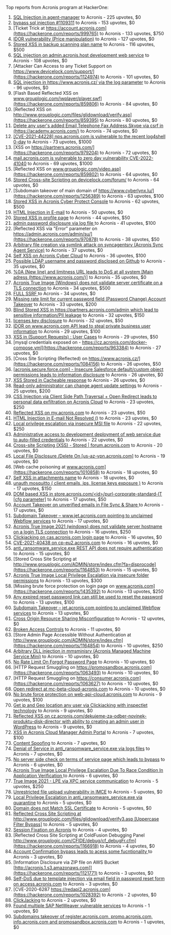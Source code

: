 Top reports from Acronis program at HackerOne:

1. [SQL Injection in agent-manager](https://hackerone.com/reports/962889) to Acronis - 225 upvotes, $0
2. [bypass sql injection #1109311](https://hackerone.com/reports/1224660) to Acronis - 153 upvotes, $0
3. [Ticket Trick at https://account.acronis.com](https://hackerone.com/reports/999765) to Acronis - 133 upvotes, $750
4. [IDOR vulnerability (Price manipulation)](https://hackerone.com/reports/1403176) to Acronis - 127 upvotes, $0
5. [Stored XSS in backup scanning plan name](https://hackerone.com/reports/961046) to Acronis - 116 upvotes, $500
6. [SQL injection on admin.acronis.host development web service](https://hackerone.com/reports/923020) to Acronis - 108 upvotes, $0
7. [Attacker Can Access to any Ticket Support on https://www.devicelock.com/support/](https://hackerone.com/reports/1124974) to Acronis - 101 upvotes, $0
8. [SQL injection in  https://www.acronis.cz/ via the log parameter](https://hackerone.com/reports/1109311) to Acronis - 96 upvotes, $0
9. [Flash Based Reflected XSS on www.grouplogic.com/jwplayer/player.swf](https://hackerone.com/reports/859806) to Acronis - 84 upvotes, $0
10. [Reflected XSS on http://www.grouplogic.com/files/glidownload/verify.asp](https://hackerone.com/reports/859395) to Acronis - 80 upvotes, $0
11. [Delete any user's added Email,Telephone,Fax,Address,Skype via csrf in (https://academy.acronis.com/)](https://hackerone.com/reports/709537) to Acronis - 74 upvotes, $0
12. [[CVE-2021-44228] nps.acronis.com is vulnerable to the recent log4shell 0-day](https://hackerone.com/reports/1425474) to Acronis - 73 upvotes, $1000
13. [XSS on https://partners.acronis.com/](https://hackerone.com/reports/979204) to Acronis - 72 upvotes, $0
14. [ mail.acronis.com is vulnerable to zero day vulnerability CVE-2022-41040](https://hackerone.com/reports/1719719) to Acronis - 69 upvotes, $1000
15. [Reflected XSS on www.grouplogic.com/video.asp](https://hackerone.com/reports/859802) to Acronis - 64 upvotes, $0
16. [Stored Cross-site Scripting on devicelock.com/forum/](https://hackerone.com/reports/1122513) to Acronis - 64 upvotes, $0
17. [Subdomain takeover of main domain of https://www.cyberlynx.lu/](https://hackerone.com/reports/1256389) to Acronis - 63 upvotes, $100
18. [Stored XSS in Acronis Cyber Protect Console](https://hackerone.com/reports/1064095) to Acronis - 62 upvotes, $500
19. [HTML Injection in E-mail](https://hackerone.com/reports/1536899) to Acronis - 50 upvotes, $0
20. [Stored XSS in profile page](https://hackerone.com/reports/1084183) to Acronis - 44 upvotes, $50
21. [admin password disclosure via log file ](https://hackerone.com/reports/1121972) to Acronis - 41 upvotes, $100
22. [Reflected XSS via "Error" parameter on https://admin.acronis.com/admin/su/](https://hackerone.com/reports/970878) to Acronis - 38 upvotes, $50
23. [Arbitrary file creation via symlink attack on syncagentsrv (Acronis Sync Agent Service)](https://hackerone.com/reports/945122) to Acronis - 37 upvotes, $0
24. [Self XSS on Acronis Cyber Cloud](https://hackerone.com/reports/957229) to Acronis - 36 upvotes, $100
25. [Possible LDAP username and password disclosed on Github](https://hackerone.com/reports/1004412) to Acronis - 35 upvotes, $0
26. [%0A (New line) and limitness URL leads to DoS at all system [Main adress (https://www.acronis.com/)]](https://hackerone.com/reports/1382448) to Acronis - 35 upvotes, $0
27. [Acronis True Image  (Windows) does not validate server certificate on a TLS connection](https://hackerone.com/reports/1056144) to Acronis - 34 upvotes, $500
28. [FULL SSRF ](https://hackerone.com/reports/1241149) to Acronis - 34 upvotes, $0
29. [Missing rate limit for current password field (Password Change) Account Takeover](https://hackerone.com/reports/827484) to Acronis - 33 upvotes, $200
30. [Blind Stored XSS in https://partners.acronis.com/admin which lead to sensitive information/PII leakage](https://hackerone.com/reports/1028820) to Acronis - 32 upvotes, $150
31. [licenses key disclosure](https://hackerone.com/reports/1079630) to Acronis - 32 upvotes, $50
32. [IDOR on www.acronis.com API lead to steal private business user information](https://hackerone.com/reports/1182465) to Acronis - 29 upvotes, $100
33. [XSS in (Support Requests) : User Cases](https://hackerone.com/reports/961226) to Acronis - 29 upvotes, $50
34. [mysql credentials exposed on - https://cz.acronis.com/docker-compose.yml](https://hackerone.com/reports/963384) to Acronis - 27 upvotes, $0
35. [Cross Site Scripting (Reflected) on https://www.acronis.cz/](https://hackerone.com/reports/1084156) to Acronis - 26 upvotes, $50
36. [[acronis.secure.force.com] - Insecure Salesforce default/custom object permissions leads to information disclosure](https://hackerone.com/reports/1023572) to Acronis - 26 upvotes, $0
37. [XSS Stored in Cacheable  response](https://hackerone.com/reports/1011093) to Acronis - 26 upvotes, $0
38. [Read-only administrator can change agent update settings](https://hackerone.com/reports/1538004) to Acronis - 25 upvotes, $200
39. [CSS Injection via Client Side Path Traversal + Open Redirect leads to personal data exfiltration on Acronis Cloud](https://hackerone.com/reports/1245165) to Acronis - 23 upvotes, $250
40. [Reflected XSS on my.acronis.com](https://hackerone.com/reports/1168962) to Acronis - 23 upvotes, $50
41. [HTML Injection in E-mail Not Resolved ()](https://hackerone.com/reports/1600720) to Acronis - 23 upvotes, $0
42. [Local privilege escalation via insecure MSI file](https://hackerone.com/reports/1071832) to Acronis - 22 upvotes, $250
43. [Administrative access to development deployment of web service due to auto-filled credentials](https://hackerone.com/reports/923022) to Acronis - 22 upvotes, $0
44. [Cross-site Scripting (XSS) - Stored | forum.acronis.com](https://hackerone.com/reports/1161241) to Acronis - 20 upvotes, $0
45. [Local File Disclosure /Delete On [us-az-vpn.acronis.com]](https://hackerone.com/reports/924407) to Acronis - 19 upvotes, $0
46. [Web cache poisoning at www.acronis.com](https://hackerone.com/reports/1010858) to Acronis - 18 upvotes, $0
47. [Self XSS in attachments name](https://hackerone.com/reports/1536901) to Acronis - 18 upvotes, $0
48. [unauth mosquitto ( client emails, ips, license keys exposure )](https://hackerone.com/reports/1578574) to Acronis - 17 upvotes, $150
49. [DOM based XSS in store.acronis.com/\<id\>/purl-corporate-standard-IT [cfg parameter]](https://hackerone.com/reports/968690) to Acronis - 17 upvotes, $50
50. [ Account Takeover on unverified emails in File Sync & Share ](https://hackerone.com/reports/906790) to Acronis - 17 upvotes, $0
51. [Subdomain Takeover – www.jet.acronis.com pointing to unclaimed Webflow services](https://hackerone.com/reports/953719) to Acronis - 17 upvotes, $0
52. [Acronis True Image 2021 (windows) does not validate server hostname on a login TLS connection](https://hackerone.com/reports/1070533) to Acronis - 16 upvotes, $250
53. [Clickjacking on cas.acronis.com login page](https://hackerone.com/reports/971234) to Acronis - 16 upvotes, $0
54. [CVE-2021-40438 on cp-eu2.acronis.com](https://hackerone.com/reports/1370731) to Acronis - 16 upvotes, $0
55. [anti_ransomware_service.exe REST API does not require authentication](https://hackerone.com/reports/858608) to Acronis - 15 upvotes, $0
56. [Stored Cross Site Scripting at http://www.grouplogic.com/ADMIN/store/index.cfm?fa=disprocode](https://hackerone.com/reports/1164853) to Acronis - 15 upvotes, $0
57. [Acronis True Image Local Privilege Escalation via insecure folder permissions](https://hackerone.com/reports/908162) to Acronis - 13 upvotes, $300
58. [Missing brute force protection on login page on www.acronis.com](https://hackerone.com/reports/1435392) to Acronis - 13 upvotes, $250
59. [Any expired reset password link can still be used to reset the password](https://hackerone.com/reports/1615790) to Acronis - 13 upvotes, $100
60. [Subdomain Takeover – jet.acronis.com pointing to unclaimed Webflow services](https://hackerone.com/reports/952166) to Acronis - 13 upvotes, $0
61. [Cross Origin Resource Sharing Misconfiguration](https://hackerone.com/reports/958459) to Acronis - 12 upvotes, $0
62. [Broken Access Controls](https://hackerone.com/reports/833735) to Acronis - 11 upvotes, $0
63. [Store Admin Page Accessible Without Authentication at http://www.grouplogic.com/ADMIN/store/index.cfm](https://hackerone.com/reports/1164854) to Acronis - 10 upvotes, $250
64. [Arbitrary DLL injection in mmsminisrv (Acronis Managed Machine Service Mini)](https://hackerone.com/reports/944735) to Acronis - 10 upvotes, $0
65. [No Rate Limit On Forgot Password Page](https://hackerone.com/reports/1245529) to Acronis - 10 upvotes, $0
66. [HTTP Request Smuggling on https://promosandbox.acronis.com](https://hackerone.com/reports/1063493) to Acronis - 10 upvotes, $0
67. [HTTP Request Smuggling on https://consumer.acronis.com](https://hackerone.com/reports/1063627) to Acronis - 10 upvotes, $0
68. [Open redirect at mc-beta-cloud-acronis.com](https://hackerone.com/reports/846389) to Acronis - 10 upvotes, $0
69. [No brute force protection on web-api-cloud.acronis.com](https://hackerone.com/reports/972045) to Acronis - 9 upvotes, $100
70. [Get ip and Geo location any user via Clickjacking with inspectlet technology](https://hackerone.com/reports/998555) to Acronis - 9 upvotes, $0
71. [Reflected XSS on cz.acronis.com/dekujeme-za-odber-novinek-produktu-disk-director with ability to creating an admin user in WordPress](https://hackerone.com/reports/935503) to Acronis - 9 upvotes, $0
72. [XSS in Acronis Cloud Manager Admin Portal](https://hackerone.com/reports/1388788) to Acronis - 7 upvotes, $100
73. [Content Spoofing](https://hackerone.com/reports/841630) to Acronis - 7 upvotes, $0
74. [Denial of Service in anti_ransomware_service.exe via logs files](https://hackerone.com/reports/858603) to Acronis - 7 upvotes, $0
75. [No server side check on terms of service page which leads to bypass](https://hackerone.com/reports/1338256) to Acronis - 6 upvotes, $0
76. [Acronis True Image Local Privilege Escalation Due To Race Condition In Application Verification ](https://hackerone.com/reports/1251464) to Acronis - 6 upvotes, $0
77. [True Image 2021 - LPE via XPC service communication](https://hackerone.com/reports/966494) to Acronis - 5 upvotes, $250
78. [Unrestricted file upload vulnerability in IMCE](https://hackerone.com/reports/1121317) to Acronis - 5 upvotes, $0
79. [Local Privilege Escalation in anti_ransomware_service.exe via quarantine](https://hackerone.com/reports/858598) to Acronis - 5 upvotes, $0
80. [Domain does not Match SSL Certificate](https://hackerone.com/reports/1341142) to Acronis - 5 upvotes, $0
81. [Reflected Cross Site Scripting at http://www.grouplogic.com/files/glidownload/verify3.asp [Uppercase Filter Bypass]](https://hackerone.com/reports/1167034) to Acronis - 5 upvotes, $0
82. [Session Fixation on Acronis](https://hackerone.com/reports/1486341) to Acronis - 4 upvotes, $0
83. [Reflected Cross Site Scripting at  ColdFusion Debugging Panel  http://www.grouplogic.com/CFIDE/debug/cf_debugFr.cfm](https://hackerone.com/reports/1166918) to Acronis - 4 upvotes, $0
84. [Account Confirmation bypass leads to acess some fucntionality ](https://hackerone.com/reports/1121132) to Acronis - 3 upvotes, $0
85. [Information Disclosure via ZIP file on AWS Bucket [http://acronis.1.s3.amazonaws.com]](https://hackerone.com/reports/1121771) to Acronis - 3 upvotes, $0
86. [Self-DoS due to template injection via email field in password reset form on access.acronis.com](https://hackerone.com/reports/1265344) to Acronis - 3 upvotes, $0
87. [CVE-2020-6287  https://redapi2.acronis.com](https://hackerone.com/reports/1028392) to Acronis - 2 upvotes, $0
88. [ClickJacking](https://hackerone.com/reports/947690) to Acronis - 2 upvotes, $0
89. [Found multiple SAP NetWeaver vulnerable services](https://hackerone.com/reports/1103212) to Acronis - 1 upvotes, $0
90. [Subdomains takeover of  register.acronis.com, promo.acronis.com, info.acronis.com and promosandbox.acronis.com](https://hackerone.com/reports/1018790) to Acronis - 1 upvotes, $0
